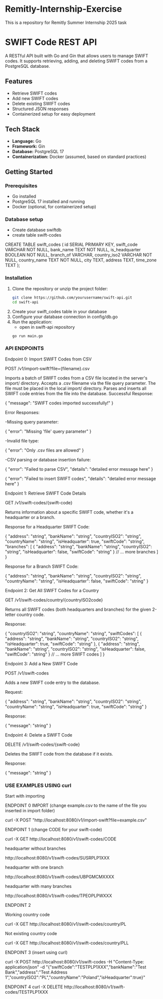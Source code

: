 # Remitly-Internship-Exercise
This is a repository for Remitly Summer Internship 2025 task

# SWIFT Code REST API

A RESTful API built with Go and Gin that allows users to manage SWIFT codes. It supports retrieving, adding, and deleting SWIFT codes from a PostgreSQL database.

## Features

- Retrieve SWIFT codes
- Add new SWIFT codes
- Delete existing SWIFT codes
- Structured JSON responses
- Containerized setup for easy deployment

## Tech Stack

- **Language:** Go
- **Framework:** Gin
- **Database:** PostgreSQL 17
- **Containerization:** Docker (assumed, based on standard practices)

## Getting Started

### Prerequisites

- Go installed
- PostgreSQL 17 installed and running
- Docker (optional, for containerized setup)

### Database setup
- Create database swiftdb
- create table swift-codes
  
CREATE TABLE swift_codes (
    id SERIAL PRIMARY KEY,
    swift_code VARCHAR NOT NULL,
    bank_name TEXT NOT NULL,
    is_headquarter BOOLEAN NOT NULL,
    branch_of VARCHAR,
    country_iso2 VARCHAR NOT NULL,
    country_name TEXT NOT NULL,
    city TEXT,
    address TEXT,
    time_zone TEXT
);

### Installation

1. Clone the repository or unzip the project folder:
   ```bash
   git clone https://github.com/yourusername/swift-api.git
   cd swift-api
2. Create your swift_codes table in your database
3. Configure your database connection in config/db.go
4. Run the application:
   - open in swift-api repository
   ```bash
   go run main.go
### API ENDPOINTS
Endpoint 0: Import SWIFT Codes from CSV

POST /v1/import-swift?file={filename}.csv

Imports a batch of SWIFT codes from a CSV file located in the server's import/ directory.
Accepts a .csv filename via the file query parameter.
The file must be placed in the local import/ directory.
Parses and inserts all SWIFT code entries from the file into the database.
Successful Response:

{
  "message": "SWIFT codes imported successfully!"
}

Error Responses:

-Missing query parameter:

{
  "error": "Missing 'file' query parameter"
}

-Invalid file type:

{
  "error": "Only .csv files are allowed"
}

-CSV parsing or database insertion failure:

{
  "error": "Failed to parse CSV",
  "details": "detailed error message here"
}

{
  "error": "Failed to insert SWIFT codes",
  "details": "detailed error message here"
}

Endpoint 1: Retrieve SWIFT Code Details

GET /v1/swift-codes/{swift-code}

Returns information about a specific SWIFT code, whether it's a headquarter or a branch.

Response for a Headquarter SWIFT Code:

{
  "address": "string",
  "bankName": "string",
  "countryISO2": "string",
  "countryName": "string",
  "isHeadquarter": true,
  "swiftCode": "string",
  "branches": [
    {
      "address": "string",
      "bankName": "string",
      "countryISO2": "string",
      "isHeadquarter": false,
      "swiftCode": "string"
    }
    // ... more branches
  ]
}

Response for a Branch SWIFT Code:

{
  "address": "string",
  "bankName": "string",
  "countryISO2": "string",
  "countryName": "string",
  "isHeadquarter": false,
  "swiftCode": "string"
}

Endpoint 2: Get All SWIFT Codes for a Country

GET /v1/swift-codes/country/{countryISO2code}

Returns all SWIFT codes (both headquarters and branches) for the given 2-letter country code.

Response:

{
  "countryISO2": "string",
  "countryName": "string",
  "swiftCodes": [
    {
      "address": "string",
      "bankName": "string",
      "countryISO2": "string",
      "isHeadquarter": true,
      "swiftCode": "string"
    },
    {
      "address": "string",
      "bankName": "string",
      "countryISO2": "string",
      "isHeadquarter": false,
      "swiftCode": "string"
    }
    // ... more SWIFT codes
  ]
}

Endpoint 3: Add a New SWIFT Code

POST /v1/swift-codes

Adds a new SWIFT code entry to the database.

Request:

{
  "address": "string",
  "bankName": "string",
  "countryISO2": "string",
  "countryName": "string",
  "isHeadquarter": true,
  "swiftCode": "string"
}

Response:

{
  "message": "string"
}

Endpoint 4: Delete a SWIFT Code

DELETE /v1/swift-codes/{swift-code}

Deletes the SWIFT code from the database if it exists.

Response:

{
  "message": "string"
}

### USE EXAMPLES USING curl

Start with importing 

ENDPOINT 0 IMPORT (change example.csv to the name of the file you inserted in import folder)

curl -X POST "http://localhost:8080/v1/import-swift?file=example.csv"

ENDPOINT 1 (change CODE for your swift-code)

curl -X GET http://localhost:8080/v1/swift-codes/CODE

headquarter without branches

http://localhost:8080/v1/swift-codes/SUSRPLP1XXX

headquarter with one branch

http://localhost:8080/v1/swift-codes/UBPGMCMXXXX

headquarter with many branches

http://localhost:8080/v1/swift-codes/TPEOPLPWXXX

ENDPOINT 2

Working country code

curl -X GET http://localhost:8080/v1/swift-codes/country/PL

Not existing country code

curl -X GET http://localhost:8080/v1/swift-codes/country/PLL

ENDPOINT 3 (insert using curl)

curl -X POST http://localhost:8080/v1/swift-codes -H "Content-Type: application/json" -d "{\"swiftCode\":\"TESTPLP1XXX\",\"bankName\":\"Test Bank\",\"address\":\"Test Address 1\",\"countryISO2\":\"PL\",\"countryName\":\"Poland\",\"isHeadquarter\":true}"

ENDPOINT 4
curl -X DELETE http://localhost:8080/v1/swift-codes/TESTPLP1XXX

